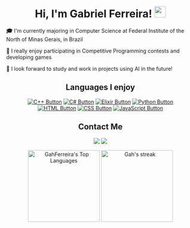 <h1 align="center">
	Hi, I'm Gabriel Ferreira!
	<img src="https://media.giphy.com/media/hvRJCLFzcasrR4ia7z/giphy.gif" width="30">
</h1>

<p><strong>🎓</strong> I'm currently majoring in Computer Science at Federal Institute of the North of Minas Gerais, in Brazil </p>

<p><strong>💞️</strong> I really enjoy participating in Competitive Programming contests and developing games</p>

<p><strong>🔭</strong> I look forward to study and work in projects using AI in the future!</p>

<h2 align="center"> Languages I enjoy </h2>
<p align="center">
	<a href="https://github.com/search?q=user%3AGahFerreira+is%3Arepo+language%3Ac%2B%2B"><img src="https://img.shields.io/badge/c++-%2300599C.svg?style=for-the-badge&logo=c%2B%2B&logoColor=white" title="My C++ Code" alt="C++ Button" target="_blank"></a>
	<!--  -->
	<a href="https://github.com/search?q=user%3AGahFerreira+is%3Arepo+language%3Ac%23"><img src="https://img.shields.io/badge/c%23-%23239120.svg?style=for-the-badge&logo=c-sharp&logoColor=white" title="My C# Code" alt="C# Button" target="_blank"></a>
	<!--  -->
	<a href="https://github.com/search?q=user%3AGahFerreira+is%3Arepo+language%3Aelixir"><img src="https://img.shields.io/badge/elixir-%234B275F.svg?style=for-the-badge&logo=elixir&logoColor=white" title="My Elixir Code" alt="Elixir Button" target="_blank"></a>
	<!--  -->
	<a href="https://github.com/search?q=user%3AGahFerreira+is%3Arepo+language%3Apython"><img src="https://img.shields.io/badge/python-3670A0?style=for-the-badge&logo=python&logoColor=ffdd54" title="My Python Code" alt="Python Button" target="_blank"></a>
	<!--  -->
	<br>
	<!--  -->
	<a href="https://github.com/search?q=html+in%3Areadme+user%3Agahferreira&type=Repositories"><img src="https://img.shields.io/badge/html5-%23E34F26.svg?style=for-the-badge&logo=html5&logoColor=white" title="My HTML Code" alt="HTML Button" target="_blank"></a>
	<!--  -->
	<a href="https://github.com/search?q=css+in%3Areadme+user%3Agahferreira&type=Repositories"><img src="https://img.shields.io/badge/css3-%231572B6.svg?style=for-the-badge&logo=css3&logoColor=white" title="My CSS Code" alt="CSS Button" target="_blank"></a>
	<!--  -->
	<a href="https://github.com/search?q=user%3AGahFerreira+is%3Arepo+language%3Ajavascript"><img src="https://img.shields.io/badge/javascript-%23323330.svg?style=for-the-badge&logo=javascript&logoColor=%23F7DF1E" title="My JavaScript Code" alt="JavaScript Button" target="_blank"></a>
</p>

<div align="center">
	<h2> Contact Me </h2>
	<p>
		<a href="mailto:gabvinicius7@gmail.com"><img src="https://img.shields.io/badge/Gmail-D14836?style=for-the-badge&logo=gmail&logoColor=white" target="_blank"></a>
		<!--  -->
		<a href="https://www.linkedin.com/in/gabriel-ferreira-0135b8196/"><img src="https://img.shields.io/badge/linkedin-%230077B5.svg?style=for-the-badge&logo=linkedin&logoColor=white" target="_blank"></a>
	</p>
</div>

<p align="center">
	<a>
		<!-- GitHub Readme Stats - https://github.com/anuraghazra/github-readme-stats -->
		<img alt="GahFerreira's Top Languages" src="https://github-readme-stats.vercel.app/api/top-langs/?username=gahferreira&langs_count=8&layout=compact&theme=react&hide_border=true&bg_color=1F222E&title_color=F85D7F&icon_color=F8D866" height="192px"/>
		<!-- GitHub Readme Streak Stats - https://github.com/DenverCoder1/github-readme-streak-stats -->
    <img alt="Gah's streak" src="https://github-readme-streak-stats.herokuapp.com/?user=gahferreira&theme=monokai-metallian&hide_border=true" height="192px"/>
  </a>
</p>

